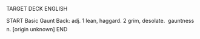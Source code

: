 TARGET DECK
ENGLISH

START
Basic
Gaunt
Back: adj. 1 lean, haggard. 2 grim, desolate.  gauntness n. [origin unknown]
END
